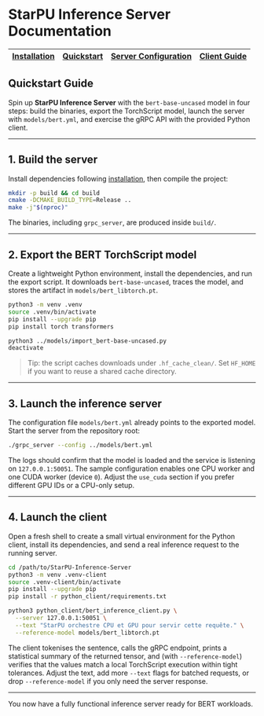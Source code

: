 # StarPU Inference Server Documentation

| [Installation](./installation.md) | [Quickstart](./quickstart.md) | [Server Configuration](./server_guide.md) | [Client Guide](./client_guide.md) |
| --- | --- | --- | --- |

## Quickstart Guide

Spin up **StarPU Inference Server** with the `bert-base-uncased` model in four
steps: build the binaries, export the TorchScript model, launch the server with
`models/bert.yml`, and exercise the gRPC API with the provided Python client.

---

## 1. Build the server

Install dependencies following [installation](./installation.md), then compile the
project:

```bash
mkdir -p build && cd build
cmake -DCMAKE_BUILD_TYPE=Release ..
make -j"$(nproc)"
```

The binaries, including `grpc_server`, are produced inside `build/`.

---

## 2. Export the BERT TorchScript model

Create a lightweight Python environment, install the dependencies, and run the
export script. It downloads `bert-base-uncased`, traces the model, and stores
the artifact in `models/bert_libtorch.pt`.

```bash
python3 -m venv .venv
source .venv/bin/activate
pip install --upgrade pip
pip install torch transformers

python3 ../models/import_bert-base-uncased.py
deactivate
```

> Tip: the script caches downloads under `.hf_cache_clean/`. Set `HF_HOME` if
> you want to reuse a shared cache directory.

---

## 3. Launch the inference server

The configuration file `models/bert.yml` already points to the exported model.
Start the server from the repository root:

```bash
./grpc_server --config ../models/bert.yml
```

The logs should confirm that the model is loaded and the service is listening
on `127.0.0.1:50051`. The sample configuration enables one CPU worker and one
CUDA worker (device `0`). Adjust the `use_cuda` section if you prefer different
GPU IDs or a CPU-only setup.

---

## 4. Launch the client

Open a fresh shell to create a small virtual
environment for the Python client, install its dependencies, and send a real
inference request to the running server.

```bash
cd /path/to/StarPU-Inference-Server
python3 -m venv .venv-client
source .venv-client/bin/activate
pip install --upgrade pip
pip install -r python_client/requirements.txt

python3 python_client/bert_inference_client.py \
  --server 127.0.0.1:50051 \
  --text "StarPU orchestre CPU et GPU pour servir cette requête." \
  --reference-model models/bert_libtorch.pt
```

The client tokenises the sentence, calls the gRPC endpoint, prints a statistical
summary of the returned tensor, and (with `--reference-model`) verifies that the
values match a local TorchScript execution within tight tolerances. Adjust the
text, add more `--text` flags for batched requests, or drop `--reference-model`
if you only need the server response.

---

You now have a fully functional inference server ready for BERT workloads.

